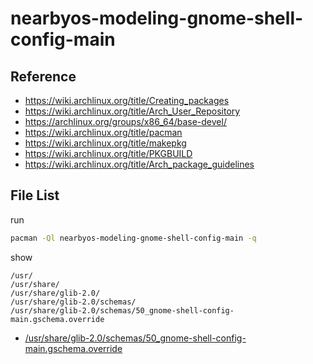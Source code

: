 
# nearbyos-modeling-gnome-shell-config-main


## Reference

* https://wiki.archlinux.org/title/Creating_packages
* https://wiki.archlinux.org/title/Arch_User_Repository
* https://archlinux.org/groups/x86_64/base-devel/
* https://wiki.archlinux.org/title/pacman
* https://wiki.archlinux.org/title/makepkg
* https://wiki.archlinux.org/title/PKGBUILD
* https://wiki.archlinux.org/title/Arch_package_guidelines


## File List

run

``` sh
pacman -Ql nearbyos-modeling-gnome-shell-config-main -q
```

show

```
/usr/
/usr/share/
/usr/share/glib-2.0/
/usr/share/glib-2.0/schemas/
/usr/share/glib-2.0/schemas/50_gnome-shell-config-main.gschema.override
```

* [/usr/share/glib-2.0/schemas/50_gnome-shell-config-main.gschema.override](asset/overlay/usr/share/glib-2.0/schemas/50_gnome-shell-config-main.gschema.override)

